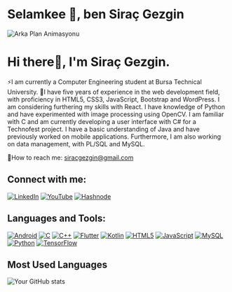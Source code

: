 # Selamkee 👋, ben Siraç Gezgin

![Arka Plan Animasyonu](https://media.giphy.com/media/l3vR85PnGsBwu1PFK/giphy.gif)

# Hi there👋, I'm Siraç Gezgin.

⚡I am currently a Computer Engineering student at Bursa Technical University. 
📝I have five years of experience in the web development field, with proficiency in HTML5, CSS3, JavaScript, Bootstrap and WordPress. I am considering furthering my skills with React.
I have knowledge of Python and have experimented with image processing using OpenCV. 
I am familiar with C and am currently developing a user interface with C# for a Technofest project. 
I have a basic understanding of Java and have previously worked on mobile applications. 
Furthermore, I am also working on data management, with PL/SQL and MySQL.

💬How to reach me: siracgezgin@gmail.com

## Connect with me:
[![LinkedIn](https://img.shields.io/badge/LinkedIn-@siracgezgin-blue)](https://linkedin.com/in/siracgezgin)
[![YouTube](https://img.shields.io/badge/YouTube-@SiracGezgin-red)](https://www.youtube.com/@siracgezgin)
[![Hashnode](https://img.shields.io/badge/Instagram-@siracgzgn-purple)](https://www.instagram.com/siracgzgn/)

## Languages and Tools:
[![Android](https://img.shields.io/badge/Android-3DDC84?style=for-the-badge&logo=android&logoColor=white)](https://developer.android.com/)
[![C](https://img.shields.io/badge/C-00599C?style=for-the-badge&logo=c&logoColor=white)](https://www.cprogramming.com/)
[![C++](https://img.shields.io/badge/C++-00599C?style=for-the-badge&logo=cplusplus&logoColor=white)](https://www.cplusplus.com/)
[![Flutter](https://img.shields.io/badge/Flutter-02569B?style=for-the-badge&logo=flutter&logoColor=white)](https://flutter.dev/)
[![Kotlin](https://img.shields.io/badge/Kotlin-0095D5?style=for-the-badge&logo=kotlin&logoColor=white)](https://kotlinlang.org/)
[![HTML5](https://img.shields.io/badge/HTML5-E34F26?style=for-the-badge&logo=html5&logoColor=white)](https://developer.mozilla.org/en-US/docs/Web/HTML)
[![JavaScript](https://img.shields.io/badge/JavaScript-F7DF1E?style=for-the-badge&logo=javascript&logoColor=black)](https://www.javascript.com/)
[![MySQL](https://img.shields.io/badge/MySQL-4479A1?style=for-the-badge&logo=mysql&logoColor=white)](https://www.mysql.com/)
[![Python](https://img.shields.io/badge/Python-3776AB?style=for-the-badge&logo=python&logoColor=white)](https://www.python.org/)
[![TensorFlow](https://img.shields.io/badge/TensorFlow-FF6F00?style=for-the-badge&logo=tensorflow&logoColor=white)](https://www.tensorflow.org/)

## Most Used Languages
![Your GitHub stats](https://github-readme-stats.vercel.app/api/top-langs/?username=yourusername&layout=compact&theme=dark)
